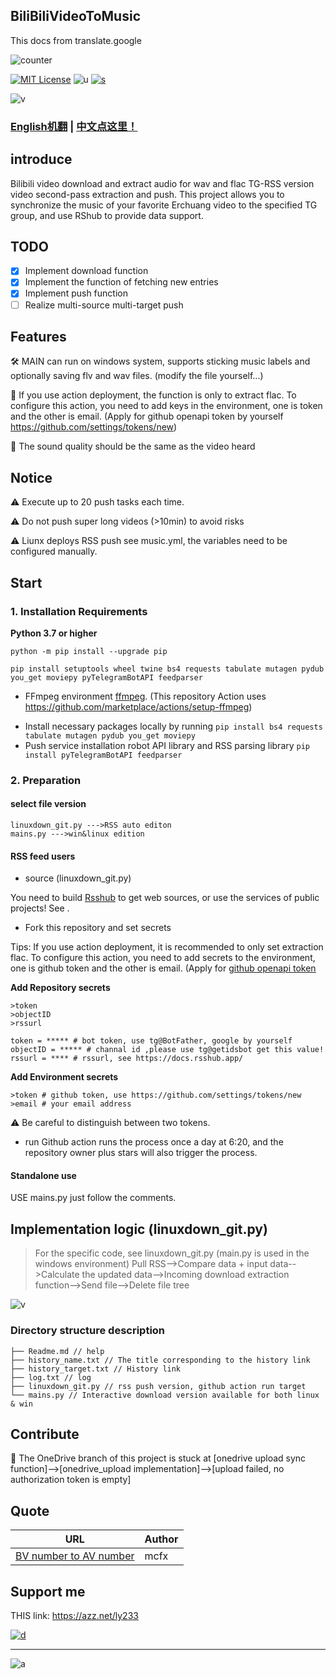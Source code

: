 ## BiliBiliVideoToMusic

This docs from translate.google


![counter](https://count.getloli.com/get/@sudoskys-github-BiliBiliVideoToMusic?theme=moebooru)

[![MIT License](https://img.shields.io/badge/LICENSE-MIT-ff69b4)](http://choosealicense.com/licenses/mit/) ![u](https://img.shields.io/badge/USE-python-green) [![s](https://img.shields.io/badge/Sponsor-Alipay-ff69b4)](https://azz.net/ly233)

![v](https://img.shields.io/badge/Version-220116-9cf)

### [English机翻](README.md) | [中文点这里！](README-CN.md)

## introduce

Bilibili video download and extract audio for wav and flac TG-RSS version video second-pass extraction and push.
This project allows you to synchronize the music of your favorite Erchuang video to the specified TG group, and use RShub to provide data support.


## TODO
- [x] Implement download function
- [x] Implement the function of fetching new entries
- [x] Implement push function
- [ ] Realize multi-source multi-target push

## Features
🛠 MAIN can run on windows system, supports sticking music labels and optionally saving flv and wav files. (modify the file yourself...)

🚧 If you use action deployment, the function is only to extract flac. To configure this action, you need to add keys in the environment, one is token and the other is email. (Apply for github openapi token by yourself https://github.com/settings/tokens/new)

🎤 The sound quality should be the same as the video heard

## Notice
⚠ Execute up to 20 push tasks each time.

⚠ Do not push super long videos (>10min) to avoid risks

⚠ Liunx deploys RSS push see music.yml, the variables need to be configured manually.

## Start
### 1. Installation Requirements

 **Python 3.7 or higher**
````
python -m pip install --upgrade pip

pip install setuptools wheel twine bs4 requests tabulate mutagen pydub you_get moviepy pyTelegramBotAPI feedparser
````
- FFmpeg environment [ffmpeg](https://ffmpeg.org/download.html#get-packages).
(This repository Action uses https://github.com/marketplace/actions/setup-ffmpeg)
* Install necessary packages locally by running `pip install bs4 requests tabulate mutagen pydub you_get moviepy`
* Push service installation robot API library and RSS parsing library `pip install pyTelegramBotAPI feedparser`

### 2. Preparation

#### select file version
````
linuxdown_git.py --->RSS auto editon
mains.py --->win&linux edition
````

#### RSS feed users
* source (linuxdown_git.py)

You need to build [Rsshub](https://docs.rsshub.app/) to get web sources, or use the services of public projects! See .

* Fork this repository and set secrets

Tips: If you use action deployment, it is recommended to only set extraction flac.
To configure this action, you need to add secrets to the environment, one is github token and the other is email. (Apply for [github openapi token](https://github.com/settings/tokens/new)

**Add Repository secrets**
````
>token
>objectID
>rssurl
````
````
token = ***** # bot token, use tg@BotFather, google by yourself
objectID = ***** # channal id ,please use tg@getidsbot get this value!
rssurl = **** # rssurl, see https://docs.rsshub.app/
````

**Add Environment secrets**
````
>token # github token, use https://github.com/settings/tokens/new
>email # your email address
````

⚠ Be careful to distinguish between two tokens.

* run
Github action runs the process once a day at 6:20, and the repository owner plus stars will also trigger the process.

#### Standalone use
USE mains.py just follow the comments.


## Implementation logic (linuxdown_git.py)

> For the specific code, see linuxdown_git.py (main.py is used in the windows environment)
Pull RSS-->Compare data + input data-->Calculate the updated data-->Incoming download extraction function-->Send file-->Delete file tree


![v](https://github.com/sudoskys/BiliBiliVideoToMusic/raw/TELE/docs/workflow.png)



### Directory structure description
````
├── Readme.md // help
├── history_name.txt // The title corresponding to the history link
├── history_target.txt // History link
├── log.txt // log
├── linuxdown_git.py // rss push version, github action run target
└── mains.py // Interactive download version available for both linux & win
````

## Contribute
🚧 The OneDrive branch of this project is stuck at [onedrive upload sync function]-->[onedrive_upload implementation]-->[upload failed, no authorization token is empty]


## Quote

| URL | Author |
| --- | ------------- |
| [BV number to AV number](https://www.zhihu.com/question/381784377/answer/1099438784) | mcfx |


## Support me

THIS link: https://azz.net/ly233

[![d](https://img.shields.io/badge/Sponsor-me-ff69b4)](https://azz.net/ly233)







------------------------------

![a](https://tva1.sinaimg.cn/large/87c01ec7gy1fsnqqlbdzjj21kw0w07is.jpg)
